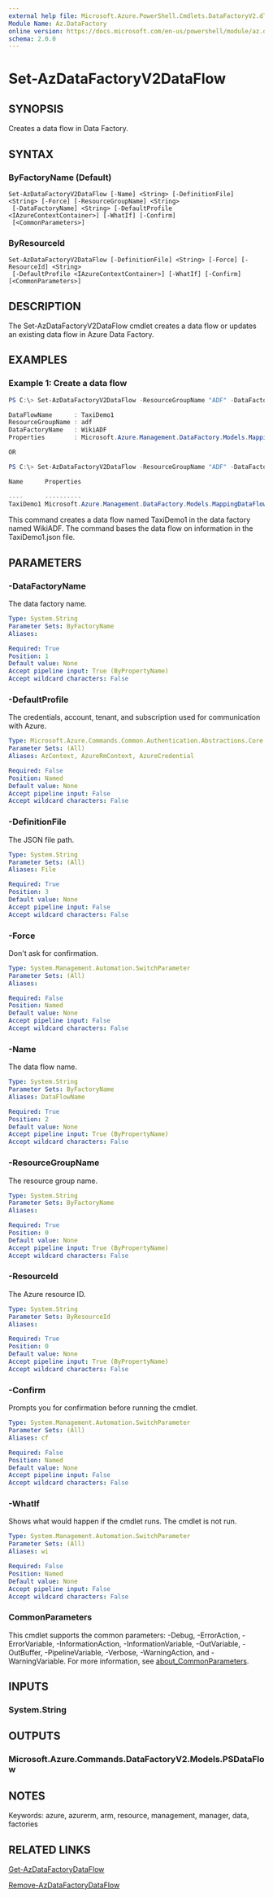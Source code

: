 ```yaml
---
external help file: Microsoft.Azure.PowerShell.Cmdlets.DataFactoryV2.dll-Help.xml
Module Name: Az.DataFactory
online version: https://docs.microsoft.com/en-us/powershell/module/az.datafactory/set-azdatafactoryv2dataflow
schema: 2.0.0
---
```


# Set-AzDataFactoryV2DataFlow

## SYNOPSIS
Creates a data flow in Data Factory.

## SYNTAX

### ByFactoryName (Default)
```
Set-AzDataFactoryV2DataFlow [-Name] <String> [-DefinitionFile] <String> [-Force] [-ResourceGroupName] <String>
 [-DataFactoryName] <String> [-DefaultProfile <IAzureContextContainer>] [-WhatIf] [-Confirm]
 [<CommonParameters>]
```

### ByResourceId
```
Set-AzDataFactoryV2DataFlow [-DefinitionFile] <String> [-Force] [-ResourceId] <String>
 [-DefaultProfile <IAzureContextContainer>] [-WhatIf] [-Confirm] [<CommonParameters>]
```

## DESCRIPTION
The Set-AzDataFactoryV2DataFlow cmdlet creates a data flow or updates an existing data flow in Azure Data Factory.

## EXAMPLES

### Example 1: Create a data flow
```powershell
PS C:\> Set-AzDataFactoryV2DataFlow -ResourceGroupName "ADF" -DataFactoryName "WikiADF" -Name "TaxiDemo1" -DefinitionFile "C:\\samples\\WikiSample\\TaxiDemo1.json"

DataFlowName      : TaxiDemo1
ResourceGroupName : adf
DataFactoryName   : WikiADF
Properties        : Microsoft.Azure.Management.DataFactory.Models.MappingDataFlow

OR

PS C:\> Set-AzDataFactoryV2DataFlow -ResourceGroupName "ADF" -DataFactoryName "WikiADF" -Name "TaxiDemo1" -DefinitionFile "C:\\samples\\WikiSample\\TaxiDemo1.json" | Format-Table

Name      Properties                                                    Id                                                                                                                                                ETag                                 ResourceGroupNa
                                                                                                                                                                                                                                                               me
----      ----------                                                    --                                                                                                                                                ----                                 ---------------
TaxiDemo1 Microsoft.Azure.Management.DataFactory.Models.MappingDataFlow /subscriptions/12345678-1234-2234-3234-123456782234/resourceGroups/adf/providers/Microsoft.DataFactory/factories/WikiADF/dataflows/TaxiDemo1 7201b8e2-0000-1800-0000-5d92a2c20000 adf

```

This command creates a data flow named TaxiDemo1 in the data factory named WikiADF.
The command bases the data flow on information in the TaxiDemo1.json file.

## PARAMETERS

### -DataFactoryName
The data factory name.

```yaml
Type: System.String
Parameter Sets: ByFactoryName
Aliases:

Required: True
Position: 1
Default value: None
Accept pipeline input: True (ByPropertyName)
Accept wildcard characters: False
```

### -DefaultProfile
The credentials, account, tenant, and subscription used for communication with Azure.

```yaml
Type: Microsoft.Azure.Commands.Common.Authentication.Abstractions.Core.IAzureContextContainer
Parameter Sets: (All)
Aliases: AzContext, AzureRmContext, AzureCredential

Required: False
Position: Named
Default value: None
Accept pipeline input: False
Accept wildcard characters: False
```

### -DefinitionFile
The JSON file path.

```yaml
Type: System.String
Parameter Sets: (All)
Aliases: File

Required: True
Position: 3
Default value: None
Accept pipeline input: False
Accept wildcard characters: False
```

### -Force
Don't ask for confirmation.

```yaml
Type: System.Management.Automation.SwitchParameter
Parameter Sets: (All)
Aliases:

Required: False
Position: Named
Default value: None
Accept pipeline input: False
Accept wildcard characters: False
```

### -Name
The data flow name.

```yaml
Type: System.String
Parameter Sets: ByFactoryName
Aliases: DataFlowName

Required: True
Position: 2
Default value: None
Accept pipeline input: True (ByPropertyName)
Accept wildcard characters: False
```

### -ResourceGroupName
The resource group name.

```yaml
Type: System.String
Parameter Sets: ByFactoryName
Aliases:

Required: True
Position: 0
Default value: None
Accept pipeline input: True (ByPropertyName)
Accept wildcard characters: False
```

### -ResourceId
The Azure resource ID.

```yaml
Type: System.String
Parameter Sets: ByResourceId
Aliases:

Required: True
Position: 0
Default value: None
Accept pipeline input: True (ByPropertyName)
Accept wildcard characters: False
```

### -Confirm
Prompts you for confirmation before running the cmdlet.

```yaml
Type: System.Management.Automation.SwitchParameter
Parameter Sets: (All)
Aliases: cf

Required: False
Position: Named
Default value: None
Accept pipeline input: False
Accept wildcard characters: False
```

### -WhatIf
Shows what would happen if the cmdlet runs.
The cmdlet is not run.

```yaml
Type: System.Management.Automation.SwitchParameter
Parameter Sets: (All)
Aliases: wi

Required: False
Position: Named
Default value: None
Accept pipeline input: False
Accept wildcard characters: False
```

### CommonParameters
This cmdlet supports the common parameters: -Debug, -ErrorAction, -ErrorVariable, -InformationAction, -InformationVariable, -OutVariable, -OutBuffer, -PipelineVariable, -Verbose, -WarningAction, and -WarningVariable. For more information, see [about_CommonParameters](http://go.microsoft.com/fwlink/?LinkID=113216).

## INPUTS

### System.String

## OUTPUTS

### Microsoft.Azure.Commands.DataFactoryV2.Models.PSDataFlow

## NOTES
Keywords: azure, azurerm, arm, resource, management, manager, data, factories

## RELATED LINKS

[Get-AzDataFactoryDataFlow](./Get-AzDataFactoryDataFlow.md)

[Remove-AzDataFactoryDataFlow](./Remove-AzDataFactoryDataFlow.md)
